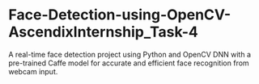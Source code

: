 # Face-Detection-using-OpenCV-AscendixInternship_Task-4
A real-time face detection project using Python and OpenCV DNN with a pre-trained Caffe model for accurate and efficient face recognition from webcam input.
